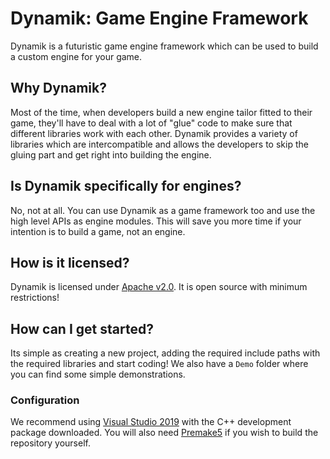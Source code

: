 # Dynamik: Game Engine Framework
Dynamik is a futuristic game engine framework which can be used to build a custom engine for your game.

## Why Dynamik?
Most of the time, when developers build a new engine tailor fitted to their game, they'll have to deal with a lot of "glue" code to make sure that different libraries work with each other. Dynamik provides a variety of libraries which are intercompatible and allows the developers to skip the gluing part and get right into building the engine.

## Is Dynamik specifically for engines?
No, not at all. You can use Dynamik as a game framework too and use the high level APIs as engine modules. This will save you more time if your intention is to build a game, not an engine.

## How is it licensed?
Dynamik is licensed under [Apache v2.0](https://www.apache.org/licenses/LICENSE-2.0). It is open source with minimum restrictions!

## How can I get started?
Its simple as creating a new project, adding the required include paths with the required libraries and start coding! We also have a `Demo` folder where you can find some simple demonstrations.

### Configuration
We recommend using [Visual Studio 2019](https://visualstudio.microsoft.com/vs/) with the C++ development package downloaded. You will also need [Premake5](https://premake.github.io/) if you wish to build the repository yourself.